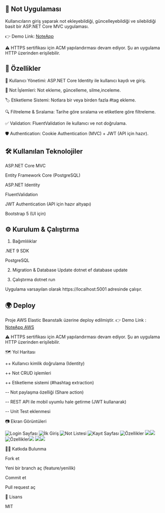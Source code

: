 ## 📝 Not Uygulaması

Kullanıcıların giriş yaparak not ekleyebildiği, güncelleyebildiği ve silebildiği basit bir ASP.NET Core MVC uygulaması.

👉 Demo Link: [NoteApp](http://noteapp-dev.eba-psh22n6f.eu-north-1.elasticbeanstalk.com)

⚠️ HTTPS sertifikası için ACM yapılandırması devam ediyor. Şu an uygulama HTTP üzerinden erişilebilir.

## 🚀 Özellikler

🔑 Kullanıcı Yönetimi: ASP.NET Core Identity ile kullanıcı kaydı ve giriş.

📝 Not İşlemleri: Not ekleme, güncelleme, silme,inceleme.

🏷 Etiketleme Sistemi: Notlara bir veya birden fazla #tag ekleme.

🔍 Filtreleme & Sıralama: Tarihe göre sıralama ve etiketlere göre filtreleme.

✅ Validation: FluentValidation ile kullanıcı ve not doğrulama.

🛡 Authentication: Cookie Authentication (MVC) + JWT (API için hazır).

## 🛠 Kullanılan Teknolojiler

ASP.NET Core MVC

Entity Framework Core (PostgreSQL)

ASP.NET Identity

FluentValidation

JWT Authentication (API için hazır altyapı)

Bootstrap 5 (UI için)

## ⚙️ Kurulum & Çalıştırma
1. Bağımlılıklar

.NET 9 SDK

PostgreSQL

2. Migration & Database Update
dotnet ef database update

3. Çalıştırma
dotnet run


Uygulama varsayılan olarak https://localhost:5001 adresinde çalışır.

## 🌍 Deploy

Proje AWS Elastic Beanstalk üzerine deploy edilmiştir.
👉 Demo Link : [NoteApp AWS](http://noteapp-dev.eba-psh22n6f.eu-north-1.elasticbeanstalk.com)

⚠️ HTTPS sertifikası için ACM yapılandırması devam ediyor. Şu an uygulama HTTP üzerinden erişilebilir.

🗺 Yol Haritası

 ++ Kullanıcı kimlik doğrulama (Identity)

 ++ Not CRUD işlemleri

 ++ Etiketleme sistemi (#hashtag extraction)

 -- Not paylaşma özelliği (Share action)

 -- REST API ile mobil uyumlu hale getirme (JWT kullanarak)

 -- Unit Test eklenmesi

📷 Ekran Görüntüleri

![Login Sayfası](https://i.imgur.com/WWxQT1a.png)
![İlk Giriş](https://i.imgur.com/2QJj8FW.png)
![Not Listesi](https://i.imgur.com/5RCurAP.png)
![Kayıt Sayfası](https://i.imgur.com/Qw8WdV1.png)
![Özellikler](https://i.imgur.com/i1dVcCd.jpeg) 
![](https://i.imgur.com/M9zfwea.png)![](https://i.imgur.com/zd0hckj.png)
![Özellikler](https://i.imgur.com/xY7Kr85.png)![](https://i.imgur.com/zJVcuv0.png)
![](https://i.imgur.com/XDPj9BN.png)![](https://i.imgur.com/Nhs9WU8.png)


👨‍💻 Katkıda Bulunma

Fork et

Yeni bir branch aç (feature/yenilik)

Commit et

Pull request aç

📜 Lisans

MIT
